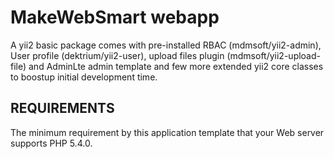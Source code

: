 MakeWebSmart webapp
===================

A yii2 basic package comes with pre-installed RBAC (mdmsoft/yii2-admin), User profile (dektrium/yii2-user), upload files plugin (mdmsoft/yii2-upload-file) and AdminLte admin template and few more extended yii2 core classes to boostup initial development time. 


REQUIREMENTS
------------

The minimum requirement by this application template that your Web server supports PHP 5.4.0.

